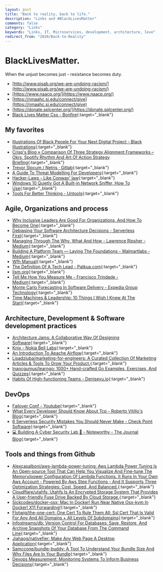 ```yaml
---
layout: post
title: "Back to reality, back to life."
description: "Links and #BlackLivesMatter"
comments: false
category: "Links"
keywords: "Links, IT, Microservices, development, architecture, love"
redirect_from: "2020/Back-to-Reality"
---
```


# BlackLivesMatter.

When the unjust becomes just - resistance becomes duty.

- [http://www.pisab.org/we-are-undoing-racism/](http://www.pisab.org/we-are-undoing-racism/)
- [https://www.naacp.org/](https://www.naacp.org/)
- [https://nmaahc.si.edu/connect/give](https://nmaahc.si.edu/connect/give)
- [https://donate.splcenter.org/](https://donate.splcenter.org/)
- [Black Lives Matter Css - Bonfire](https://www.bonfire.com/black-lives-matter-css/buy/){:target="_blank"}

<!-- markdownlint-disable MD033 MD020 MD025-->
## My favorites<a name="favorites"></a>

- [Illustrations Of Black People For Your Next Digital Project - Black Illustrations](https://www.blackillustrations.com/){:target="_blank"}
- [Crisp's Blog » Comparison Of Three Strategy Alignment Frameworks – Okrs, Spotify Rhythm And Art Of Action Strategy Briefing](https://blog.crisp.se/2020/05/25/mattiasskarin/comparison-of-three-strategy-alignment-frameworks){:target="_blank"}
- [Trevor Slocum / Netris · Gitlab](https://gitlab.com/tslocum/netris){:target="_blank"}
- [A Guide To Threat Modelling For Developers](https://martinfowler.com/articles/agile-threat-modelling.html){:target="_blank"}
- [Hacker-Laws - Like Conway' law](https://github.com/dwmkerr/hacker-laws#occams-razor){:target="_blank"}
- [Windows 10 Quietly Got A Built-in Network Sniffer, How To Use](https://www.bleepingcomputer.com/news/microsoft/windows-10-quietly-got-a-built-in-network-sniffer-how-to-use/){:target="_blank"}
- [Tools For Better Thinking - Untools](https://untools.co/){:target="_blank"}

## Agile, Organizations and process<a name="agile"></a>

- [Why Inclusive Leaders Are Good For Organizations, And How To Become One](https://hbr.org/2019/03/why-inclusive-leaders-are-good-for-organizations-and-how-to-become-one?_hsmi=89431800&_hsenc=p2ANqtz-_DK0C6lmpiuic3YhlpILIVhk-6mtHUjffuRw88MPpRsY7sLkS3LpP_OUax8TE9feOMQvSoAPYjZHzn1zNyPYRIKhq2BA){:target="_blank"}
- [Debiasing Your Software Architecture Decisions - Serverless First](https://serverlessfirst.com/debiasing-software-architecture-decisions/){:target="_blank"}
- [Managing Through The Why, What And How - Lawrence Ripsher - Medium](https://medium.com/@ripsher/managing-through-the-why-what-and-how-a5dd657a49b0){:target="_blank"}
- [Building A Platform Team — Laying The Foundations - Walmartlabs - Medium](https://medium.com/walmartlabs/building-a-platform-team-d915221d5654){:target="_blank"}
- [Wfh Manual](https://wfhmanual.com/){:target="_blank"}
- [The Definition Of A Tech Lead - Patkua.com](https://www.patkua.com/blog/the-definition-of-a-tech-lead/){:target="_blank"}
- [Iism.org](https://iism.org/article/driving-engineers-to-an-arbitrary-date-is-a-value-destroying-mistake-49){:target="_blank"}
- [Tell Me How You Measure Me - Francisco Trindade - Medium](https://medium.com/@frankmt/tell-me-how-you-measure-me-aa47d50cb9f5){:target="_blank"}
- [Monte Carlo Forecasting In Software Delivery - Expedia Group Technology](https://medium.com/expedia-group-tech/monte-carlo-forecasting-in-software-delivery-474bb49cb3f9){:target="_blank"}
- [Time Machines & Leadership: 10 Things I Wish I Knew At The Start](https://medium.com/@boyney123/time-machines-leadership-10-things-i-wish-i-knew-at-the-start-b50cdf45cb45){:target="_blank"}

## Architecture, Development & Software development practices <a name="development"></a>

- [Architecture Jams: A Collaborative Way Of Designing Software](https://blog.pragmaticengineer.com/software-architecture-jams/){:target="_blank"}
- [Knix - Nokia Bell Labs](https://www.bell-labs.com/knix/){:target="_blank"}
- [An Introduction To Apache Airflow](https://bhavaniravi.com/blog/apache-airflow-introduction){:target="_blank"}
- [Lisadziuba/marketing-for-engineers: A Curated Collection Of Marketing Articles & Tools To Grow Your Product.](https://github.com/LisaDziuba/Marketing-for-Engineers){:target="_blank"}
- [Inancgumus/learngo: 1000+ Hand-crafted Go Examples, Exercises, And Quizzes](https://github.com/inancgumus/learngo){:target="_blank"}
- [Habits Of High-functioning Teams - Deniseyu.io](https://deniseyu.io/2020/05/23/habits-of-high-performing-teams.html?_hsmi=88694987&_hsenc=p2ANqtz-9sqEJcaRbKx4Z4gFUcSy7X4bVIy5F7QMTh3wJIS3a_boWh04-Dd0zdlxBBLqWcpoH1txIHvWf0iY1PFmIw2XFa1v3FfA){:target="_blank"}

## DevOps<a name="devops"></a>

- [Failover Conf - Youtube](https://www.youtube.com/playlist?list=PLLIx5ktghjqItStdp_NUh3CQ_y4M49Gb1#failoverconf){:target="_blank"}
- [What Every Developer Should Know About Tcp - Roberto Vitillo's Blog](https://robertovitillo.com/what-every-developer-should-know-about-tcp/){:target="_blank"}
- [6 Serverless Security Mistakes You Should Never Make - Check Point Software](https://blog.checkpoint.com/2020/05/15/6-serverless-security-mistakes-you-should-never-make/){:target="_blank"}
- [💻 Building A Cyber Security Lab 🔬 - Noteworthy - The Journal Blog](https://blog.usejournal.com/building-a-cyber-security-lab-4874bddd056b){:target="_blank"}

## Tools and things from Github <a name="tools"></a>

- [Alexcasalboni/aws-lambda-power-tuning: Aws Lambda Power Tuning Is An Open-source Tool That Can Help You Visualize And Fine-tune The Memory/power Configuration Of Lambda Functions. It Runs In Your Own Aws Account - Powered By Aws Step Functions - And It Supports Three Optimization Strategies: Cost, Speed, And Balanced.](https://github.com/alexcasalboni/aws-lambda-power-tuning){:target="_blank"}
- [Cloudflare/utahfs: Utahfs Is An Encrypted Storage System That Provides A User-friendly Fuse Drive Backed By Cloud Storage.](https://github.com/cloudflare/utahfs){:target="_blank"}
- [Sickcodes/docker-osx: Mac In Docker! Run Near Native Osx-kvm In Docker! X11 Forwarding!](https://github.com/sickcodes/Docker-OSX){:target="_blank"}
- [Flotwig/the-one-cert: One Cert To Rule Them All: Ssl Cert That Is Valid For Any And All Domains + All Levels Of Subdomains](https://github.com/flotwig/the-one-cert){:target="_blank"}
- [Infostreams/db: Version Control For Databases: Save, Restore, And Archive Snapshots Of Your Database From The Command Line](https://github.com/infostreams/db){:target="_blank"}
- [Jiahaog/nativefier: Make Any Web Page A Desktop Application](https://github.com/jiahaog/nativefier){:target="_blank"}
- [Samccone/bundle-buddy: A Tool To Understand Your Bundle Size And Why Files Are In Your Bundle](https://github.com/samccone/bundle-buddy){:target="_blank"}
- [Devops Measurement: Monitoring Systems To Inform Business Decisions](https://cloud.google.com/solutions/devops/devops-measurement-monitoring-systems){:target="_blank"}
